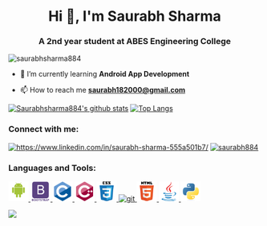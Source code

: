 <h1 align="center">Hi 👋, I'm Saurabh Sharma</h1>
<h3 align="center">A 2nd year student at ABES Engineering College</h3>

<p align="left"> <img src="https://komarev.com/ghpvc/?username=saurabhsharma884&label=Profile%20views&color=072f64&style=plastic" alt="saurabhsharma884" /> </p>

- 🌱 I’m currently learning **Android App Development**

- 📫 How to reach me **saurabh182000@gmail.com**

[![Saurabhsharma884's github stats](https://github-readme-stats.vercel.app/api?username=Saurabhsharma884)](https://github.com/Saurabhsharma884/github-readme-stats)
[![Top Langs](https://github-readme-stats.vercel.app/api/top-langs/?username=Saurabhsharma884&layout=compact)](https://github.com/Saurabhsharma884/github-readme-stats)

<h3 align="left">Connect with me:</h3>
<p align="left">
<a href="https://linkedin.com/in/saurabh-sharma-555a501b7" target="blank"><img align="center" src="https://raw.githubusercontent.com/rahuldkjain/github-profile-readme-generator/master/src/images/icons/Social/linked-in-alt.svg" alt="https://www.linkedin.com/in/saurabh-sharma-555a501b7/" height="30" width="40" /></a>
 <a href="https://instagram.com/saurabh884" target="blank"><img align="center" src="https://raw.githubusercontent.com/rahuldkjain/github-profile-readme-generator/master/src/images/icons/Social/instagram.svg" alt="saurabh884" height="30" width="40" /></a>
</p>

<h3 align="left">Languages and Tools:</h3>
<p align="left"> <a href="https://developer.android.com" target="_blank"> <img src="https://raw.githubusercontent.com/devicons/devicon/master/icons/android/android-original-wordmark.svg" alt="android" width="40" height="40"/> </a> <a href="https://getbootstrap.com" target="_blank"> <img src="https://raw.githubusercontent.com/devicons/devicon/master/icons/bootstrap/bootstrap-plain-wordmark.svg" alt="bootstrap" width="40" height="40"/> </a> <a href="https://www.cprogramming.com/" target="_blank"> <img src="https://raw.githubusercontent.com/devicons/devicon/master/icons/c/c-original.svg" alt="c" width="40" height="40"/> </a> <a href="https://www.w3schools.com/cpp/" target="_blank"> <img src="https://raw.githubusercontent.com/devicons/devicon/master/icons/cplusplus/cplusplus-original.svg" alt="cplusplus" width="40" height="40"/> </a> <a href="https://www.w3schools.com/css/" target="_blank"> <img src="https://raw.githubusercontent.com/devicons/devicon/master/icons/css3/css3-original-wordmark.svg" alt="css3" width="40" height="40"/> </a> <a href="https://git-scm.com/" target="_blank"> <img src="https://www.vectorlogo.zone/logos/git-scm/git-scm-icon.svg" alt="git" width="40" height="40"/> </a> <a href="https://www.w3.org/html/" target="_blank"> <img src="https://raw.githubusercontent.com/devicons/devicon/master/icons/html5/html5-original-wordmark.svg" alt="html5" width="40" height="40"/> </a> <a href="https://www.java.com" target="_blank"> <img src="https://raw.githubusercontent.com/devicons/devicon/master/icons/java/java-original.svg" alt="java" width="40" height="40"/> </a> <a href="https://www.python.org" target="_blank"> <img src="https://raw.githubusercontent.com/devicons/devicon/master/icons/python/python-original.svg" alt="python" width="40" height="40"/> </a> </p>
<img src="https://d2fltix0v2e0sb.cloudfront.net/dev-badge.svg" width="100">

